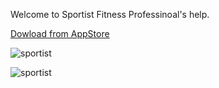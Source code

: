 Welcome to Sportist Fitness Professinoal's help.

[Dowload from AppStore](https://apps.apple.com/lk/app/sportist/id1531896320)

![sportist](https://raw.githubusercontent.com/sportist/web/gh-pages/images/sportist.JPG) 


![sportist](https://raw.githubusercontent.com/sportist/web/gh-pages/images/sportist_app.JPG) 
